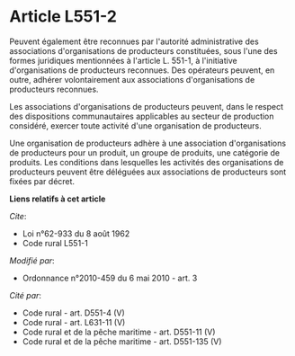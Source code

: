 # Article L551-2

Peuvent également être reconnues par l'autorité administrative des associations d'organisations de producteurs constituées,
sous l'une des formes juridiques mentionnées à l'article L. 551-1, à l'initiative d'organisations de producteurs reconnues.
Des opérateurs peuvent, en outre, adhérer volontairement aux associations d'organisations de producteurs reconnues. 

Les associations d'organisations de producteurs peuvent, dans le respect des dispositions communautaires applicables au
secteur de production considéré, exercer toute activité d'une organisation de producteurs. 

Une organisation de producteurs adhère à une association d'organisations de producteurs pour un produit, un groupe de
produits, une catégorie de produits. Les conditions dans lesquelles les activités des organisations de producteurs peuvent
être déléguées aux associations de producteurs sont fixées par décret.

**Liens relatifs à cet article**

_Cite_:

  - Loi n°62-933 du 8 août 1962
  - Code rural L551-1

_Modifié par_:

  - Ordonnance n°2010-459 du 6 mai 2010 - art. 3

_Cité par_:

  - Code rural - art. D551-4 (V)
  - Code rural - art. L631-11 (V)
  - Code rural et de la pêche maritime - art. D551-11 (V)
  - Code rural et de la pêche maritime - art. D551-135 (V)
